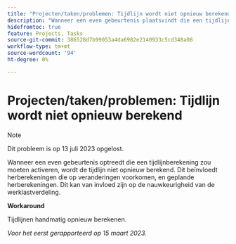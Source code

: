 ```yaml
---
title: "Projecten/taken/problemen: Tijdlijn wordt niet opnieuw berekend"
description: "Wanneer een even gebeurtenis plaatsvindt die een tijdlijnberekening zou moeten teweegbrengen, wordt de tijdlijn niet opnieuw berekend. Dit beïnvloedt herberekeningen die op veranderingen voorkomen, en geplande herberekeningen. Dit kan van invloed zijn op de nauwkeurigheid van de werklastverdeling."
hidefromtoc: true
feature: Projects, Tasks
source-git-commit: 386528d7b99053a4da6982e2140933c5cd348a08
workflow-type: tm+mt
source-wordcount: '94'
ht-degree: 0%

---
```



# Projecten/taken/problemen: Tijdlijn wordt niet opnieuw berekend

>[!NOTE]
>
>Dit probleem is op 13 juli 2023 opgelost.

Wanneer een even gebeurtenis optreedt die een tijdlijnberekening zou moeten activeren, wordt de tijdlijn niet opnieuw berekend. Dit beïnvloedt herberekeningen die op veranderingen voorkomen, en geplande herberekeningen. Dit kan van invloed zijn op de nauwkeurigheid van de werklastverdeling.

**Workaround**

Tijdlijnen handmatig opnieuw berekenen.

_Voor het eerst gerapporteerd op 15 maart 2023._

